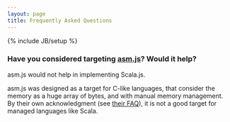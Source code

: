 ```yaml
---
layout: page
title: Frequently Asked Questions
---
```

{% include JB/setup %}

### Have you considered targeting [asm.js](http://asmjs.org/)? Would it help?

asm.js would not help in implementing Scala.js.

asm.js was designed as a target for C-like languages, that consider the memory
as a huge array of bytes, and with manual memory management. By their own
acknowledgment (see [their FAQ](http://asmjs.org/faq.html)), it is not a good
target for managed languages like Scala.
